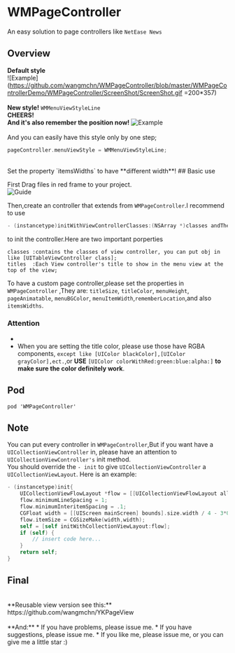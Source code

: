# WMPageController
An easy solution to page controllers like `NetEase News`
## Overview
**Default style** <br>
![Example](https://github.com/wangmchn/WMPageController/blob/master/WMPageControllerDemo/WMPageController/ScreenShot/ScreenShot.gif
=200*357)
<br>
<br>
**New style!**
`WMMenuViewStyleLine` <br>
**CHEERS!** <br>
**And it's also remember the position now!**
![Example](https://github.com/wangmchn/WMPageController/blob/master/WMPageControllerDemo/WMPageController/ScreenShot/ScreenShot4.gif)
<br>
<br>
And you can easily have this style only by one step;
```objective-c
pageController.menuViewStyle = WMMenuViewStyleLine;
```
<br>
Set the property `itemsWidths` to have **different width**!
## Basic use

First Drag files in red frame to your project.<br>
![Guide](https://github.com/wangmchn/WMPageController/blob/master/WMPageControllerDemo/WMPageController/ScreenShot/guide1.png)

Then,create an controller that extends from `WMPageController`.I recommend to use<br>
```objective-c
- (instancetype)initWithViewControllerClasses:(NSArray *)classes andTheirTitles:(NSArray *)titles;
```
to init the controller.Here are two important porperties<br>

    classes :contains the classes of view controller, you can put obj in like [UITableViewController class];
    titles  :Each View controller's title to show in the menu view at the top of the view;

To have a custom page controller,please set the properties in `WMPageController` ,They are: `titleSize`, `titleColor`, `menuHeight`, `pageAnimatable`, `menuBGColor`, `menuItemWidth`,`rememberLocation`,and also `itemsWidths`.<br>

### Attention
* 
* When you are setting the title color, please use those have RGBA components, `except like [UIColor blackColor],[UIColor grayColor],ect.`,or **USE** `[UIColor colorWithRed:green:blue:alpha:]` **to make sure the color definitely work**.
## Pod
    pod 'WMPageController'

## Note
You can put every controller in `WMPageController`,But if you want have a `UICollectionViewController` in, please have an attention to `UICollectionViewController's` init method.<br>
You should override the `- init` to give `UICollectionViewController` a `UICollectionViewLayout`.
Here is an example:
```objective-c
- (instancetype)init{
    UICollectionViewFlowLayout *flow = [[UICollectionViewFlowLayout alloc] init];
    flow.minimumLineSpacing = 1;
    flow.minimumInteritemSpacing = .1;
    CGFloat width = [[UIScreen mainScreen] bounds].size.width / 4 - 3*0.1;
    flow.itemSize = CGSizeMake(width,width);
    self = [self initWithCollectionViewLayout:flow];
    if (self) {
        // insert code here...
    }
    return self;
}
```
## Final
<br>
**Reusable view version see this:** https://github.com/wangmchn/YKPageView
<br>
<br>
**And:**
* If you have problems, please issue me.
* If you have suggestions, please issue me.
* If you like me, please issue me, or you can give me a little star :)
